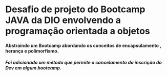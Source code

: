 # Desafio de projeto do Bootcamp JAVA da DIO envolvendo a programação orientada a objetos 
#### Abstraindo um Bootcamp  abordando os conceitos de encapsulamento , herança e polimorfismo.
##### Foi adicionado um método que permite o cancelamento da inscrição do Dev em algum bootcamp.
